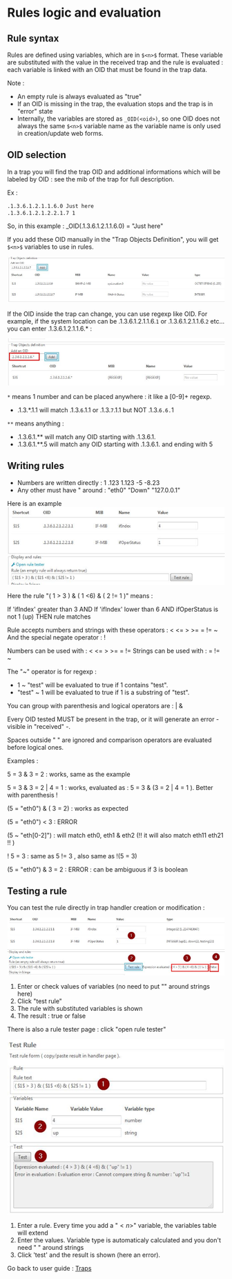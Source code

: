 Rules logic and evaluation
==========================

Rule syntax
-----------

Rules are defined using variables, which are in `$<n>$` format.
These variable are substituted with the value in the received trap and the rule is evaluated : each variable is linked with an OID that must be found in the trap data.

Note : 
* An empty rule is always evaluated as "true"
* If an OID is missing in the trap, the evaluation stops and the trap is in "error" state
* Internally, the variables are stored as `_OID(<oid>)`, so one OID does not always the same `$<n>$` variable name as the variable name is only used in creation/update web forms.

OID selection
-------------

In a trap you will find the trap OID and additional informations which will be labeled by OID : see the mib of the trap for full description.

Ex : 
```
.1.3.6.1.2.1.1.6.0 Just here
.1.3.6.1.2.1.2.2.1.7 1
```

So, in this example : _OID(.1.3.6.1.2.1.1.6.0) = "Just here"

If you add these OID manually in the "Trap Objects Definition", you will get `$<n>$` variables to use in rules.

![rulelogic-2a](img/rule-logic-2a.jpg)

If the OID inside the trap can change, you can use regexp like OID.
For example, if the system location can be .1.3.6.1.2.1.1.6.`1` or .1.3.6.1.2.1.1.6.`2` etc... you can enter .1.3.6.1.2.1.1.6.* :

![rulelogic-2b](img/rule-logic-2b.jpg)

`*` means 1 number and can be placed anywhere : it like a [0-9]+ regexp.

- .1.3.*.1.1 will match .1.3.`6`.1.1 or .1.3.`7`.1.1 but NOT .1.3.`6.6.`1

`**` means anything : 

- .1.3.6.1.** will match any OID starting with .1.3.6.1.
- .1.3.6.1.**.5 will match any OID starting with .1.3.6.1. and ending with 5



Writing rules
-------------

* Numbers are written directly : 1 .123  1.123 -5 -8.23
* Any other must have " around : "eth0" "Down" "127.0.0.1"

Here is an example 
![rulelogic-1](img/rule-logic-1.jpg)

Here the rule "( $1$ > 3 ) & ( $1$ <6) & ( $2$ != 1 )" means : 

If 'ifIndex' greater than 3 AND If 'ifIndex' lower than 6 AND ifOperStatus is not 1 (up)  THEN rule matches

Rule accepts numbers and strings with these operators : < <= > >= = != ~
And the special negate operator : !

Numbers can be used with : < <= > >= = !=
Strings can be used with : = != ~ 

The "~" operator is for regexp : 
* $1$ ~ "test" will be evaluated to true if $1$ contains "test".
* "test" ~ $1$ will be evaluated to true if $1$ is a substring of "test".

You can group with parenthesis and logical operators are : | &

Every OID tested MUST be present in the trap, or it will generate an error - visible in "received" -.

Spaces outside " " are ignored and comparison operators are evaluated before logical ones.

Examples : 

$5$ = 3  &  $3$ = 2 : works, same as the example

$5$ = 3  &  $3$ = 2 | $4$ = 1 : works, evaluated as : $5$ = 3  &  ($3$ = 2 | $4$ = 1 ). Better with parenthesis !

($5$ = "eth0") & ( $3$ = 2) : works as expected

($5$ = "eth0") < $3$ : ERROR

($5$ ~ "eth[0-2]") : will match eth0, eth1 & eth2  (!! it will also match eth11 eth21 !! )

! $5$ = 3 : same as $5$ != 3  , also same as !($5$ = 3)

($5$ = "eth0") & $3$ = 2 : ERROR : can be ambiguous if $3$ is boolean


Testing a rule
---------------

You can test the rule directly in trap handler creation or modification : 

![rulelogic-5](img/rule-logic-5.jpg)

1) Enter or check values of variables (no need to put "" around strings here)
2) Click "test rule"
3) The rule with substituted variables is shown
4) The result : true or false

There is also a rule tester page : click "open rule tester"

![rulelogic-8](img/rule-logic-8.jpg)

1) Enter a rule. Every time you add a "$<n>$" variable, the variables table will extend
2) Enter the values. Variable type is automaticaly calculated and you don't need " " around strings
3) Click 'test' and the result is shown (here an error).




Go back to user guide : [Traps](02-userguide.md)

